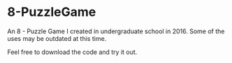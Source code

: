 # 8-PuzzleGame
An 8 - Puzzle Game I created in undergraduate school in 2016. Some of the uses may be outdated at this time.

Feel free to download the code and try it out.

